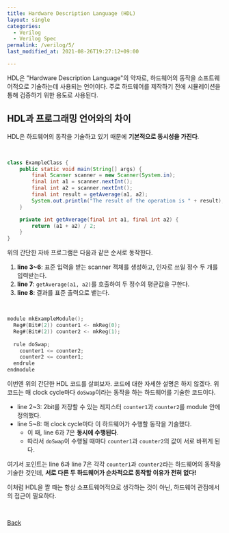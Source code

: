 ```yaml
---
title: Hardware Description Language (HDL)
layout: single
categories:
  - Verilog
  - Verilog Spec
permalink: /verilog/5/
last_modified_at: 2021-08-26T19:27:12+09:00

---
```


HDL은 "Hardware Description Language"의 약자로, 하드웨어의 동작을 소프트웨어적으로 기술하는데 사용되는 언어이다.
주로 하드웨어를 제작하기 전에 시뮬레이션을 통해 검증하기 위한 용도로 사용된다.

## HDL과 프로그래밍 언어와의 차이

HDL은 하드웨어의 동작을 기술하고 있기 때문에 **기본적으로 동시성을 가진다**.

<br>

```java
class ExampleClass {
    public static void main(String[] args) {
        final Scanner scanner = new Scanner(System.in);
        final int a1 = scanner.nextInt();
        final int a2 = scanner.nextInt();
        final int result = getAverage(a1, a2);
        System.out.println("The result of the operation is " + result);
    }

    private int getAverage(final int a1, final int a2) {
        return (a1 + a2) / 2;
    }
}
```

위의 간단한 자바 프로그램은 다음과 같은 순서로 동작한다.

1. **line 3~6**: 표준 입력을 받는 scanner 객체를 생성하고, 인자로 쓰일 정수 두 개를 입력받는다.
2. **line 7**: `getAverage(a1, a2)`를 호출하여 두 정수의 평균값을 구한다.
3. **line 8**: 결과를 표준 출력으로 뱉는다.

<br>

```c
module mkExampleModule();
  Reg#(Bit#(2)) counter1 <- mkReg(0);
  Reg#(Bit#(2)) counter2 <- mkReg(1);
  
  rule doSwap;
    counter1 <= counter2;
    counter2 <= counter1;
  endrule
endmodule
```

이번엔 위의 간단한 HDL 코드를 살펴보자. 코드에 대한 자세한 설명은 하지 않겠다. 위 코드는 매 clock cycle마다 `doSwap`이라는 동작을 하는 하드웨어를 기술한 코드이다.

* line 2~3: 2bit를 저장할 수 있는 레지스터 `counter1`과 `counter2`를 module 안에 정의했다.
* line 5~8: 매 clock cycle마다 이 하드웨어가 수행할 동작을 기술했다.
  * 이 때, line 6과 7은 **동시에 수행된다**.
  * 따라서 `doSwap`이 수행될 때마다 `counter1`과 `counter2`의 값이 서로 바뀌게 된다.

여기서 포인트는 line 6과 line 7은 각각 `counter1`과 `counter2`라는 하드웨어의 동작을 기술한 것인데, **서로 다른 두 하드웨어가 순차적으로 동작할 이유가 전혀 없다!**

이처럼 HDL을 짤 때는 항상 소프트웨어적으로 생각하는 것이 아닌, 하드웨어 관점에서의 접근이 필요하다.

<br>

[Back](/verilog/)